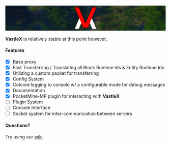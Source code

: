 ![VastleX](/.github/VastleX-Banner.png)
 
**VastleX** is relatively stable at this point however,

#### Features

- [X] Base proxy
- [X] Fast Transferring / Translating all Block Runtime Ids & Entity Runtime Ids
- [X] Utilizing a custom packet for transferring
- [X] Config System
- [X] Colored logging to console w/ a configurable mode for debug messages
- [X] Documentation
- [X] PocketMine-MP plugin for interacting with **VastleX**
- [ ] Plugin System
- [ ] Console Interface
- [ ] Socket system for inter-communication between servers

#### Questions?

Try using our [wiki](https://github.com/VastleLLC/VastleX/wiki)